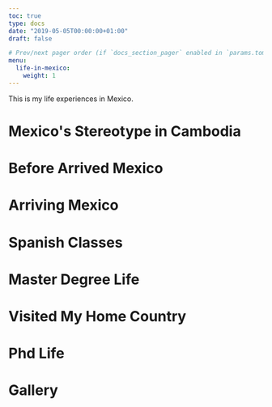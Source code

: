 ```yaml
---
toc: true
type: docs
date: "2019-05-05T00:00:00+01:00"
draft: false

# Prev/next pager order (if `docs_section_pager` enabled in `params.toml`)
menu:
  life-in-mexico:
    weight: 1
---
```


This is my life experiences in Mexico.

# Mexico's Stereotype in Cambodia


# Before Arrived Mexico



# Arriving Mexico 

# Spanish Classes

# Master Degree Life

# Visited My Home Country

# Phd Life





# Gallery